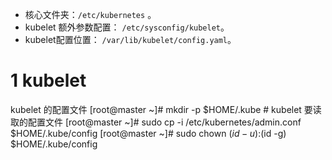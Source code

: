

- 核心文件夹：`/etc/kubernetes` 。
- kubelet 额外参数配置： `/etc/sysconfig/kubelet`。
- kubelet配置位置： `/var/lib/kubelet/config.yaml`。

# 1 kubelet 

kubelet 的配置文件 
[root@master ~]# mkdir -p $HOME/.kube  # kubelet 要读取的配置文件 
[root@master ~]# sudo cp -i /etc/kubernetes/admin.conf $HOME/.kube/config
[root@master ~]# sudo chown $(id -u):$(id -g) $HOME/.kube/config

